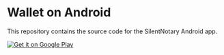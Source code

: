 #  Wallet on Android

This repository contains the source code for the SilentNotary Android app.

[![Get it on Google Play](/images/icon-google-play.png)](https://play.google.com/store/apps/details?id=com.silentnotary)


